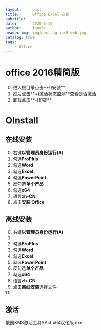 ```yaml
---
layout:     post
title:      Office Excel 安装
subtitle:   
date:       2020-6-19
author:     Tangle
header-img: img/post-bg-ios9-web.jpg
catalog: true
tags:
    - Office
---
```


# office 2016精简版

0. 进入根目录点击**!)安装**
0. 然后点击**+)激活状态监测**查看是否激活
0. 卸载点击**-)卸载**

# OInstall

## 在线安装

0. 右键**以管理员身份运行(A)**
0. 勾选**ProPlus**
0. 勾选**Word**
0. 勾选**Excel**
0. 勾选**PowerPoint**
0. 反勾选**单个产品**
0. 勾选**x64**
0. 语言**zh-CN**
0. 点击**安装 Office**

## 离线安装

0. 右键**以管理员身份运行(A)**
0. 
0. 勾选**ProPlus**
0. 勾选**Word**
0. 勾选**Excel**
0. 勾选**PowerPoint**
0. 反勾选**单个产品**
0. 勾选**x64**
0. 语言**zh-CN**
0. 点击**离线安装**选择文件
0. 

## 激活

俄国KMS激活工具AAct.x64汉化版.exe
